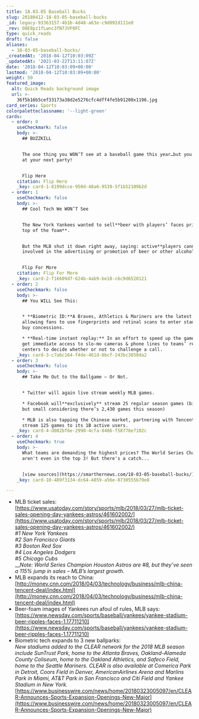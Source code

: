 ```yaml
---
title: 18.03.05 Baseball Bucks
slug: 20180412-18-03-05-baseball-bucks
_id: legacy-93363157-4b1b-4d48-a63e-c9d092d111e0
_rev: O8E8pz1fLwnc3fN7JVF0FC
type: quick_reads
draft: false
aliases:
  - 18-03-05-baseball-bucks/
_createdAt: '2018-04-12T10:03:09Z'
_updatedAt: '2021-03-22T13:11:07Z'
date: '2018-04-12T10:03:09+00:00'
lastmod: '2018-04-12T10:03:09+00:00'
weight: 50
featured_image:
  alt: Quick Reads background image
  url: >-
    36f5b16b5cef33173a38d2e5276cfc4dff4fe5b91200x1196.jpg
card_series: Sports
colorpaletteclassname: '--light-green'
cards:
  - order: 0
    useCheckmark: false
    body: >-
      ## BUZZKILL


      The one thing you WON’T see at a baseball game this year…but you may want
      at your next party!


      Flip Here
    citation: Flip Here
    _key: card-1-8199dcce-950d-48a6-9539-5f1b52109b2d
  - order: 1
    useCheckmark: false
    body: >-
      ## Cool Tech We WON’T See


      The New York Yankees wanted to sell**beer with players’ faces printed on
      top of the foam**.


      But the MLB shut it down right away, saying: active**players cannot be
      involved in the advertising or promotion of beer or other alcohol.**


      Flip For More
    citation: Flip For More
    _key: card-2-f16609d7-624b-4ab9-be18-c6c9d6520121
  - order: 2
    useCheckmark: false
    body: >-
      ## You WILL See This:


      * **Biometric ID:**A Braves, Athletics & Mariners are the latest teams
      allowing fans to use fingerprints and retinal scans to enter stadium or
      buy concessions.

      * **Real-time instant replay:** In an effort to speed up the game, teams
      get immediate access to slo-mo cameras & phone lines to teams’ review
      centers to decide whether or not to challenge a call.
    _key: card-3-c7a6c164-f4de-461d-8bcf-243bc3850da2
  - order: 3
    useCheckmark: false
    body: >-
      ## Take Me Out to the Ballgame – Or Not.


      * Twitter will again live stream weekly MLB games.

      * Facebook will**exclusively** stream 25 regular season games (big deal,
      but small considering there’s 2,430 games this season)

      * MLB is also tapping the Chinese market, partnering with Tencent to
      stream 125 games to its 1B active users.
    _key: card-4-d082bf6e-2990-4cfa-8486-f58778e7102c
  - order: 4
    useCheckmark: true
    body: >-
      What teams are demanding the highest prices? The World Series Champs
      aren't even in the top 3! But there's a catch...


      [view sources](https://smarthernews.com/18-03-05-baseball-bucks/)
    _key: card-10-489f3134-dc64-4859-a56e-8730555b79e8

---
```

* MLB ticket sales: [https://www.usatoday.com/story/sports/mlb/2018/03/27/mlb-ticket-sales-opening-day-yankees-astros/461602002/](https://www.usatoday.com/story/sports/mlb/2018/03/27/mlb-ticket-sales-opening-day-yankees-astros/461602002/)  
_#1 New York Yankees_  
_#2 San Francisco Giants_  
_#3 Boston Red Sox_  
_#4 Los Angeles Dodgers_  
_#5 Chicago Cubs_  
___Note: World Series Champion Houston Astros are #8, but they’ve seen a 115% jump in sales – MLB’s largest growth._
* MLB expands its reach to China: [http://money.cnn.com/2018/04/03/technology/business/mlb-china-tencent-deal/index.html](http://money.cnn.com/2018/04/03/technology/business/mlb-china-tencent-deal/index.html)
* Beer-foam images of Yankees run afoul of rules, MLB says:[https://www.newsday.com/sports/baseball/yankees/yankee-stadium-beer-ripples-faces-1.17711210](https://www.newsday.com/sports/baseball/yankees/yankee-stadium-beer-ripples-faces-1.17711210)
* Biometric tech expands to 3 new ballparks:  
_New stadiums added to the CLEAR network for the 2018 MLB season include SunTrust Park, home to the Atlanta Braves, Oakland-Alameda County Coliseum, home to the Oakland Athletics, and Safeco Field, home to the Seattle Mariners._ _CLEAR is also available at Comerica Park in Detroit, Coors Field in Denver, AmericanAirlines Arena and Marlins Park in Miami, AT&T Park in San Francisco and Citi Field and Yankee Stadium in New York._ [https://www.businesswire.com/news/home/20180323005097/en/CLEAR-Announces-Sports-Expansion-Openings-New-Major](https://www.businesswire.com/news/home/20180323005097/en/CLEAR-Announces-Sports-Expansion-Openings-New-Major)